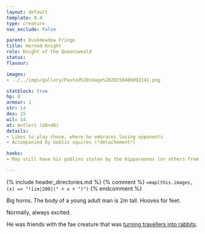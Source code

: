 ```yaml
---
layout: default
template: 0.4
type: creature
nav_exclude: false

parent: Duskmeadow Fringe
title: Horned Knight
role: Knight of the Queensweald
status:
flavour: 

images:
- ../../imgs/gallery/Pasted%20image%2020250406092141.png

statblock: true
hp: 8
armour: 1
str: 14
dex: 15
wil: 14
at: Antlers (d8+d8)
details:
- Likes to play chase, where he embraces losing opponents
- Accompanied by Goblin squires (*detachement*)

hooks:
- May still have his goblins stolen by the Hippareones (or others from the Yellow Smoke).

---
```


{% include header_directories.md %}
{% comment %}
`=map(this.images, (x) => "![im|200](" + x + ")")`
{% endcomment %}

Big horns.
The body of a young adult man is 2m tall.
Hooves for feet.

Normally, always excited.

He was friends with the fae creature that was [turning travellers into rabbits](../../campaigns/Book_01/ep_015.md).